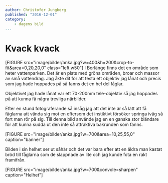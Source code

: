 ```yaml
---
author: Christofer Jungberg
published: "2016-12-01"
category:
    - dagens bild
...
```

Kvack kvack
==================================

[FIGURE src="image/bilder/anka.jpg?w=400&h=200&crop-to-fit&area=0,20,20,0" class="left w50"]
I Borlänge finns det en område som heter vattenparken. Det är en plats med gröna områden, broar och massor av små vattendrag. Jag åkte dit för att testa ett objektiv jag lånat och precis som jag hade hoppades på så fanns det en hel del fåglar.
<!--more-->
Objektivet jag hade lånat var ett 70-200mm tele-objektiv så jag hoppades på att kunna få några trevliga närbilder.

Efter en stund fotograferande så insåg jag att det inte är så lätt att få fåglarna att vända sig mot en eftersom det instiktivt försöker springa iväg så fort man rör på sig. Till denna bild använde jag en en ganska stor bländare för att kunna sudda ut den inte så attraktiva bakrunden som fanns.

[FIGURE src="image/bilder/anka.jpg?w=700&area=10,25,55,0" caption="banner"]

Bilden i sin helhet ser ut såhär och det var bara efter att en äldra man kastat bröd till fåglarna som de slappnade av lite och jag kunde fota en rakt framifrån.

[FIGURE src="image/bilder/anka.jpg?w=700&convole=sharpen" caption="Helhet"]
